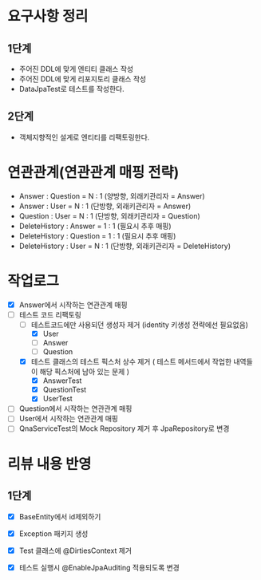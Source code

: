 # 요구사항 정리
## 1단계 
  - 주어진 DDL에 맞게 엔티티 클래스 작성
  - 주어진 DDL에 맞게 리포지토리 클래스 작성
  - DataJpaTest로 테스트를 작성한다.
## 2단계 
  - 객체지향적인 설계로 엔티티를 리팩토링한다.

# 연관관계(연관관계 매핑 전략)
  - Answer : Question = N : 1 (양방향, 외래키관리자 = Answer)
  - Answer : User = N : 1 (단방향, 외래키관리자 = Answer)
  - Question : User = N : 1 (단방향, 외래키관리자 = Question)
  - DeleteHistory : Answer = 1 : 1 (필요시 추후 매핑)
  - DeleteHistory : Question = 1 : 1 (필요시 추후 매핑)
  - DeleteHistory : User = N : 1 (단방향, 외래키관리자 = DeleteHistory)

# 작업로그
 - [X] Answer에서 시작하는 연관관계 매핑
 - [ ] 테스트 코드 리팩토링
   - [ ] 테스트코드에만 사용되던 생성자 제거 (identity 키생성 전략에선 필요없음)
     - [X] User
     - [ ] Answer
     - [ ] Question
   - [X] 테스트 클래스의 테스트 픽스처 상수 제거 ( 테스트 메서드에서 작업한 내역들이 해당 픽스처에 남아 있는 문제 )
     - [X] AnswerTest
     - [X] QuestionTest
     - [X] UserTest
 - [ ] Question에서 시작하는 연관관계 매핑
 - [ ] User에서 시작하는 연관관계 매핑
 - [ ] QnaServiceTest의 Mock Repository 제거 후 JpaRepository로 변경

# 리뷰 내용 반영
## 1단계 
  - [X] BaseEntity에서 id제외하기
  - [X] Exception 패키지 생성 
  - [X] Test 클래스에 @DirtiesContext 제거
  - [X] 테스트 실행시 @EnableJpaAuditing 적용되도록 변경

